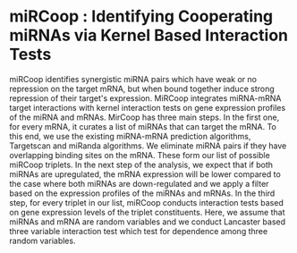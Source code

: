 # miRCoop : Identifying Cooperating miRNAs via Kernel Based Interaction Tests


miRCoop identifies synergistic miRNA pairs which have weak or no repression on the target mRNA, but when bound together induce strong repression of their target's expression. MiRCoop integrates miRNA-mRNA target interactions with kernel interaction tests on gene expression profiles of the miRNA and mRNAs. MirCoop has three main steps. In the first one, for every mRNA, it curates a list of miRNAs that can target the mRNA. To this end, we use the existing miRNA-mRNA prediction algorithms, Targetscan and miRanda algorithms.  We eliminate miRNA pairs if they have overlapping binding sites on the mRNA. These form our list of possible miRCoop triplets. In the next step of the analysis, we expect that if both miRNAs are upregulated, the mRNA expression will be lower compared to the case where both miRNAs are down-regulated and we apply a filter based on the expression profiles of the miRNAs and mRNAs. In the third step, for every triplet in our list, miRCoop conducts interaction tests based on gene expression levels of the triplet constituents. Here, we assume that miRNAs and mRNA are random variables and we conduct Lancaster based three variable interaction test which test for dependence among three random variables.
